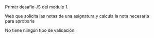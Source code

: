 Primer desafio JS del modulo 1.

Web que solicita las notas de una asignatura y calcula la nota necesaria para aprobarla

No tiene niingún tipo de validación